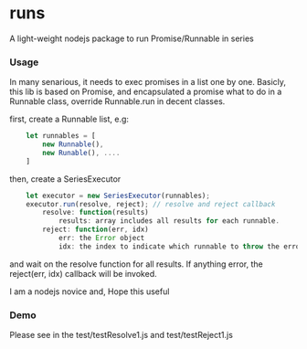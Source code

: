 # runs
A light-weight nodejs package to run Promise/Runnable in series

### Usage
In many senarious, it needs to exec promises in a list one by one.
Basicly, this lib is based on Promise, and encapsulated a promise what to do in a 
Runnable class, override Runnable.run in decent classes.

first, create a Runnable list, e.g:
```js
    let runnables = [
        new Runnable(),
        new Runable(), ....
    ]
```
then, create a SeriesExecutor
```js
    let executor = new SeriesExecutor(runnables);
    executor.run(resolve, reject); // resolve and reject callback
        resolve: function(results) 
            results: array includes all results for each runnable.
        reject: function(err, idx)
            err: the Error object
            idx: the index to indicate which runnable to throw the error.
```
and wait on the resolve function for all results.
If anything error, the reject(err, idx) callback will be invoked.

I am a nodejs novice and,
Hope this useful

### Demo
Please see in the test/testResolve1.js and test/testReject1.js
